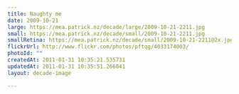 ```yaml
---
title: Naughty me
date: 2009-10-21
large: https://mea.patrick.nz/decade/large/2009-10-21-2211.jpg
small: https://mea.patrick.nz/decade/small/2009-10-21-2211.jpg
smallRetina: https://mea.patrick.nz/decade/small/2009-10-21-2211@2x.jpg
flickrUrl: http://www.flickr.com/photos/pftqg/4033174003/
photoId: ""
createdAt: 2011-01-31 10:35:21.535731
updatedAt: 2011-01-31 10:35:51.266041
layout: decade-image

---
```


